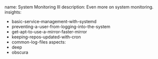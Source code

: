 name: System Monitoring III
description: Even more on system monitoring.
insights:
  - basic-service-management-with-systemd
  - preventing-a-user-from-logging-into-the-system
  - get-apt-to-use-a-mirror-faster-mirror
  - keeping-repos-updated-with-cron
  - common-log-files
aspects:
  - deep
  - obscura
 
